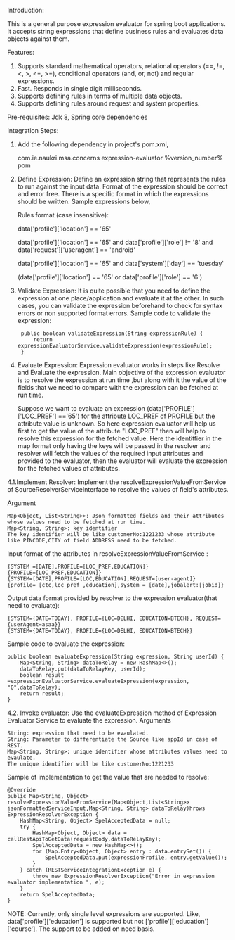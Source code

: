 Introduction:

This is a general purpose expression evaluator for spring boot applications. It accepts string expressions that define business rules and evaluates data objects against them.

Features:
1. Supports standard mathematical operators, relational operators (==, !=, <, >, <=, >=), conditional operators (and, or, not) and regular expressions.
2. Fast. Responds in single digit milliseconds.
3. Supports defining rules in terms of multiple data objects. 
4. Supports defining rules around request and system properties.

 
Pre-requisites: Jdk 8, Spring core dependencies

Integration Steps:

1. Add the following dependency in project's pom.xml,

	 <dependency>
   		<groupId>com.ie.naukri.msa.concerns</groupId>
    		<artifactId>expression-evaluator</artifactId>
    		<version>%version_number%</version>
    		<type>pom</type>
	 </dependency>

2. Define Expression: Define an expression string that represents the rules to run against the input data. Format of the expression should be correct and error free. There is a specific format in which the expressions should be written. Sample expressions below,

    Rules format (case insensitive):
    
	data['profile']['location'] == '65'
	
	data['profile']['location'] == '65' and data['profile']['role'] != '8' and data['request']['useragent'] == 'android'
	
	data['profile']['location'] == '65' and data['system']['day'] == 'tuesday'
	
	(data['profile']['location'] == '65' or data['profile']['role'] == '6')

3. Validate Expression: It is quite possible that you need to define the expression at one place/application and evaluate it at the other. In such cases, you can validate the expression beforehand to check for syntax errors or non supported format errors. Sample code to validate the expression:
	
		public boolean validateExpression(String expressionRule) {
			return 	expressionEvaluatorService.validateExpression(expressionRule);
		}
		
4. Evaluate Expression: Expression evaluator works in steps like Resolve and Evaluate the expression. Main objective of the expression evaluator is to resolve the expression at run time ,but along with it the value of the fields that we need to compare with the expression can be fetched at run time.

	Suppose we want to evaluate an expression (data['PROFILE']['LOC_PREF'] =='65') for the attribute LOC_PREF of PROFILE but the attribute value is unknown. So here expression evaluator will help us first to get the value of the attribute "LOC_PREF" then will help to resolve this expression for the fetched value. Here the identitfier in the map format only having the keys will be passed in the resolver and resolver will fetch the values of the required input attributes and provided to the evaluator, then the evaluator will evaluate the expression for the fetched values of attributes.
	
4.1.Implement Resolver: Implement the resolveExpressionValueFromService of SourceResolverServiceInterface to resolve the values of field's attributes.
   
Argument 
   
    Map<Object, List<String>>: Json formatted fields and their attributes whose values need to be fetched at run time. 
    Map<String, String>: key identifier 
    The key identifier will be like customerNo:1221233 whose attribute like PINCODE,CITY of field ADDRESS need to be fetched.
	
Input format of the attributes in resolveExpressionValueFromService :
   
    {SYSTEM =[DATE],PROFILE=[LOC_PREF,EDUCATION]}
    {PROFILE=[LOC_PREF,EDUCATION]}
    {SYSTEM=[DATE],PROFILE=[LOC,EDUCATION],REQUEST=[user-agent]}
    {profile= [ctc,loc_pref ,education],system = [date],jobalert:[jobid]}	

Output data format provided by resolver to the expression evaluator(that need to evaluate):
   
    {SYSTEM={DATE=TODAY}, PROFILE={LOC=DELHI, EDUCATION=BTECH}, REQUEST={userAgent=asaa}}
    {SYSTEM={DATE=TODAY}, PROFILE={LOC=DELHI, EDUCATION=BTECH}}
	
Sample code to evaluate the expression:

	public boolean evaluateExpression(String expression, String userId) {
		Map<String, String> dataToRelay = new HashMap<>();
		dataToRelay.put(dataToRelayKey, userId);
		boolean result =expressionEvaluatorService.evaluateExpression(expression, "0",dataToRelay);
		return result;
	}
	
4.2. Invoke evaluator: Use the evaluateExpression method of Expression Evaluator Service to evaluate the expression.
Arguments

    String: expression that need to be evaulated.
    String: Parameter to differentiate the Source like appId in case of REST.
    Map<String, String>: unique identifier whose attributes values need to evaulate.
	The unique identifier will be like customerNo:1221233 
	
Sample of implementation to get the value that are needed to resolve:

	@Override
	public Map<String, Object> resolveExpressionValueFromService(Map<Object,List<String>> jsonFormattedServiceInput,Map<String, String> dataToRelay)hrows ExpressionResolverException {
		HashMap<String, Object> SpelAcceptedData = null;
		try {
	    	HashMap<Object, Object> data = callRestApiToGetData(requestBody,dataToRelayKey);
	    	SpelAcceptedData = new HashMap<>();
			for (Map.Entry<Object, Object> entry : data.entrySet()) {
		    	SpelAcceptedData.put(expressionProfile, entry.getValue());
			}
		} catch (RESTServiceIntegrationException e) {
			throw new ExpressionResolverException("Error in expression evaluator implementation ", e);
		}
		return SpelAcceptedData;
	}

NOTE: Currently, only single level expressions are supported. Like, data['profile']['education'] is supported but not ['profile']['education']['course']. The support to be added on need basis.


